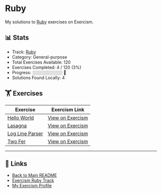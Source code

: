# Ruby

My solutions to [Ruby](https://exercism.org/tracks/ruby) exercises on Exercism.

## 📊 Stats

- Track: [Ruby](https://exercism.org/tracks/ruby)
- Category: General-purpose
- Total Exercises Available: 120
- Exercises Completed: 4 / 120 (3%)
- Progress: ░░░░░░░░░░ 🔴
- Solutions Found Locally: 4

## 🏋️ Exercises

| Exercise | Exercism Link |
|----------|---------------|
| [Hello World](hello-world/README.md) | [View on Exercism](https://exercism.org/tracks/ruby/exercises/hello-world) |
| [Lasagna](lasagna/README.md) | [View on Exercism](https://exercism.org/tracks/ruby/exercises/lasagna) |
| [Log Line Parser](log-line-parser/README.md) | [View on Exercism](https://exercism.org/tracks/ruby/exercises/log-line-parser) |
| [Two Fer](two-fer/README.md) | [View on Exercism](https://exercism.org/tracks/ruby/exercises/two-fer) |

---

## 🔗 Links

- [Back to Main README](../README.md)
- [Exercism Ruby Track](https://exercism.org/tracks/ruby)
- [My Exercism Profile](https://exercism.org/profiles/princemuel)
